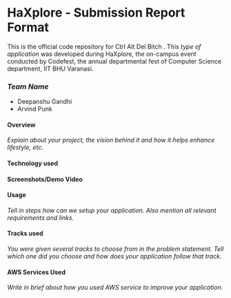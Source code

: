 # HaXplore - Submission Report Format

This is the official code repository for Ctrl Alt Del Bitch . This _type of application_ was developed during HaXplore, 
the on-campus event conducted by Codefest, the annual departmental fest of Computer Science department, IIT BHU Varanasi.

### _Team Name_

* Deepanshu Gandhi
* Arvind Punk

#### Overview

_Explain about your project, the vision behind it and how it helps enhance lifestyle, etc._

#### Technology used

#### Screenshots/Demo Video

#### Usage

_Tell in steps how can we setup your application. Also mention all relevant requirements and links._

#### Tracks used

_You were given several tracks to choose from in the problem statement. Tell which one did you choose and how does your
application follow that track._

#### AWS Services Used

_Write in brief about how you used AWS service to improve your application._




